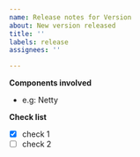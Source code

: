 ```yaml
---
name: Release notes for Version
about: New version released
title: ''
labels: release
assignees: ''

---
```


**Components involved**

- e.g: Netty

**Check list**

- [x] check 1
- [ ] check 2
